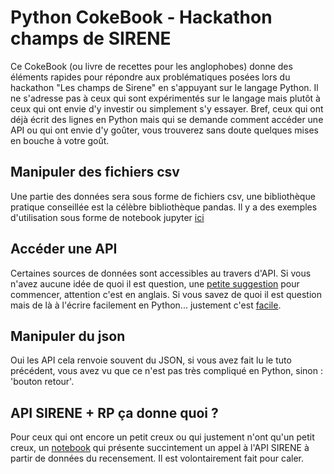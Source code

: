 # Python CokeBook - Hackathon champs de SIRENE

Ce CokeBook (ou livre de recettes pour les anglophobes) donne des éléments rapides pour répondre aux problématiques posées lors du hackathon "Les champs de Sirene" en s'appuyant sur le langage Python.
Il ne s'adresse pas à ceux qui sont expérimentés sur le langage mais plutôt à ceux qui ont envie d'y investir ou simplement s'y essayer.
Bref, ceux qui ont déjà écrit des lignes en Python mais qui se demande comment accéder une API ou qui ont envie d'y goûter, vous trouverez sans doute quelques mises en bouche à votre goût.

## Manipuler des fichiers csv
Une partie des données sera sous forme de fichiers csv, une bibliothèque pratique conseillée est la célèbre bibliothèque pandas.
Il y a des exemples d'utilisation sous forme de notebook jupyter  [ici](https://github.com/SSP-Lab/Hackathon-2018/blob/master/données/tuto%20ouverture%20des%20données/python-jupyter-tuto-csv.ipynb)

## Accéder une API
Certaines sources de données sont accessibles au travers d'API.
Si vous n'avez aucune idée de quoi il est question, une [petite suggestion](https://www.dataquest.io/blog/python-api-tutorial/) pour commencer, attention c'est en anglais.
Si vous savez de quoi il est question mais de là à l'écrire facilement en Python... justement c'est [facile](https://github.com/SSP-Lab/Hackathon-2018/blob/master/outils/API%20Sirene/python-jupyter-tuto-api-sirene.ipynb ).

## Manipuler du json
Oui les API cela renvoie souvent du JSON, si vous avez fait lu le tuto précédent, vous avez vu que ce n'est pas très compliqué en Python, sinon : 'bouton retour'.

## API SIRENE + RP ça donne quoi ?
Pour ceux qui ont encore un petit creux ou qui justement n'ont qu'un petit creux, un [notebook](https://github.com/SSP-Lab/Hackathon-2018/blob/master/outils/API%20Sirene/python-jupyter-demo-rp-sirene.ipynb) qui présente succintement un appel à l'API SIRENE à partir de données du recensement. Il est volontairement fait pour caler.

